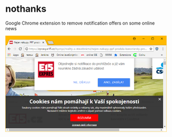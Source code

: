 # nothanks
Google Chrome extension to remove notification offers on some online news

![Ne, děkuji](https://raw.githubusercontent.com/pavelstudeny/nothanks/master/img/screenshot.png)
